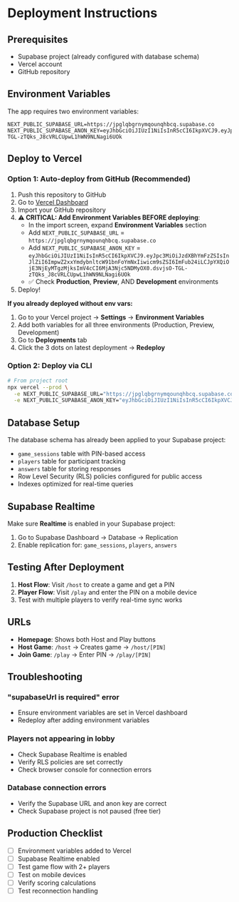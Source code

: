 # Deployment Instructions

## Prerequisites

- Supabase project (already configured with database schema)
- Vercel account
- GitHub repository

## Environment Variables

The app requires two environment variables:

```
NEXT_PUBLIC_SUPABASE_URL=https://jpglqbgrnymqounqhbcq.supabase.co
NEXT_PUBLIC_SUPABASE_ANON_KEY=eyJhbGciOiJIUzI1NiIsInR5cCI6IkpXVCJ9.eyJpc3MiOiJzdXBhYmFzZSIsInJlZiI6ImpwZ2xxYmdybnltcW91bnFoYmNxIiwicm9sZSI6ImFub24iLCJpYXQiOjE3NjEyMTgzMjksImV4cCI6MjA3Njc5NDMyOX0.dsvjsO-TGL-zTQks_J8cVRLCUpwL1hWN9NLNagi6UOk
```

## Deploy to Vercel

### Option 1: Auto-deploy from GitHub (Recommended)

1. Push this repository to GitHub
2. Go to [Vercel Dashboard](https://vercel.com/new)
3. Import your GitHub repository
4. **⚠️ CRITICAL: Add Environment Variables BEFORE deploying**:
   - In the import screen, expand **Environment Variables** section
   - Add `NEXT_PUBLIC_SUPABASE_URL` = `https://jpglqbgrnymqounqhbcq.supabase.co`
   - Add `NEXT_PUBLIC_SUPABASE_ANON_KEY` = `eyJhbGciOiJIUzI1NiIsInR5cCI6IkpXVCJ9.eyJpc3MiOiJzdXBhYmFzZSIsInJlZiI6ImpwZ2xxYmdybnltcW91bnFoYmNxIiwicm9sZSI6ImFub24iLCJpYXQiOjE3NjEyMTgzMjksImV4cCI6MjA3Njc5NDMyOX0.dsvjsO-TGL-zTQks_J8cVRLCUpwL1hWN9NLNagi6UOk`
   - ✅ Check **Production**, **Preview**, AND **Development** environments
5. Deploy!

**If you already deployed without env vars:**
1. Go to your Vercel project → **Settings** → **Environment Variables**
2. Add both variables for all three environments (Production, Preview, Development)
3. Go to **Deployments** tab
4. Click the 3 dots on latest deployment → **Redeploy**

### Option 2: Deploy via CLI

```bash
# From project root
npx vercel --prod \
  -e NEXT_PUBLIC_SUPABASE_URL="https://jpglqbgrnymqounqhbcq.supabase.co" \
  -e NEXT_PUBLIC_SUPABASE_ANON_KEY="eyJhbGciOiJIUzI1NiIsInR5cCI6IkpXVCJ9.eyJpc3MiOiJzdXBhYmFzZSIsInJlZiI6ImpwZ2xxYmdybnltcW91bnFoYmNxIiwicm9sZSI6ImFub24iLCJpYXQiOjE3NjEyMTgzMjksImV4cCI6MjA3Njc5NDMyOX0.dsvjsO-TGL-zTQks_J8cVRLCUpwL1hWN9NLNagi6UOk"
```

## Database Setup

The database schema has already been applied to your Supabase project:

- `game_sessions` table with PIN-based access
- `players` table for participant tracking
- `answers` table for storing responses
- Row Level Security (RLS) policies configured for public access
- Indexes optimized for real-time queries

## Supabase Realtime

Make sure **Realtime** is enabled in your Supabase project:

1. Go to Supabase Dashboard → Database → Replication
2. Enable replication for: `game_sessions`, `players`, `answers`

## Testing After Deployment

1. **Host Flow**: Visit `/host` to create a game and get a PIN
2. **Player Flow**: Visit `/play` and enter the PIN on a mobile device
3. Test with multiple players to verify real-time sync works

## URLs

- **Homepage**: Shows both Host and Play buttons
- **Host Game**: `/host` → Creates game → `/host/[PIN]`
- **Join Game**: `/play` → Enter PIN → `/play/[PIN]`

## Troubleshooting

### "supabaseUrl is required" error
- Ensure environment variables are set in Vercel dashboard
- Redeploy after adding environment variables

### Players not appearing in lobby
- Check Supabase Realtime is enabled
- Verify RLS policies are set correctly
- Check browser console for connection errors

### Database connection errors
- Verify the Supabase URL and anon key are correct
- Check Supabase project is not paused (free tier)

## Production Checklist

- [ ] Environment variables added to Vercel
- [ ] Supabase Realtime enabled
- [ ] Test game flow with 2+ players
- [ ] Test on mobile devices
- [ ] Verify scoring calculations
- [ ] Test reconnection handling

